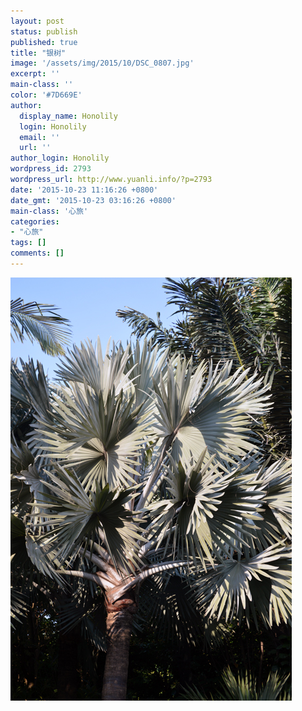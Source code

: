 ```yaml
---
layout: post
status: publish
published: true
title: "银树"
image: '/assets/img/2015/10/DSC_0807.jpg'
excerpt: ''
main-class: ''
color: '#7D669E'
author:
  display_name: Honolily
  login: Honolily
  email: ''
  url: ''
author_login: Honolily
wordpress_id: 2793
wordpress_url: http://www.yuanli.info/?p=2793
date: '2015-10-23 11:16:26 +0800'
date_gmt: '2015-10-23 03:16:26 +0800'
main-class: '心旅'
categories:
- "心旅"
tags: []
comments: []
---
```

![yuanli info image](/assets/img/2015/10/DSC_0807.jpg "DSC_0807")

